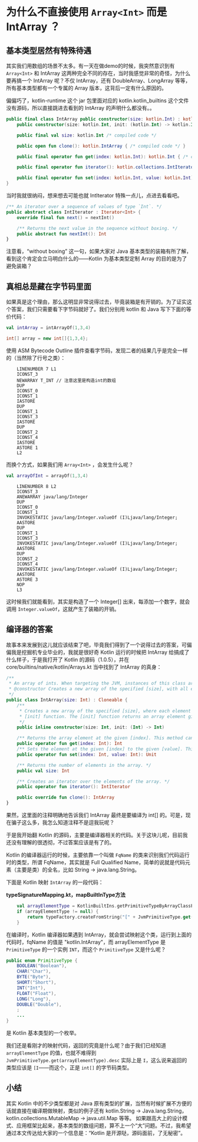 # 为什么不直接使用 ```Array<Int>``` 而是 IntArray ？

## 基本类型居然有特殊待遇

其实我们用数组的场景不太多。有一天在做demo的时候，我突然意识到有 ```Array<Int>``` 和 IntArray 这两种完全不同的存在，当时我感觉非常的奇怪，为什么要再搞一个 IntArray 呢？不仅 IntArray，还有 DoubleArray、LongArray 等等，所有基本类型都有一个专属的 Array 版本，这背后一定有什么原因的。

偏偏巧了，kotlin-runtime 这个 jar 包里面对应的 kotlin.kotlin_builtins 这个文件没有源码，所以直接跳进去看到的 IntArray 的声明什么都没有。。

```kotlin
public final class IntArray public constructor(size: kotlin.Int) : kotlin.Cloneable {
    public constructor(size: kotlin.Int, init: (kotlin.Int) -> kotlin.Int) { /* compiled code */ }

    public final val size: kotlin.Int /* compiled code */

    public open fun clone(): kotlin.IntArray { /* compiled code */ }

    public final operator fun get(index: kotlin.Int): kotlin.Int { /* compiled code */ }

    public final operator fun iterator(): kotlin.collections.IntIterator { /* compiled code */ }

    public final operator fun set(index: kotlin.Int, value: kotlin.Int): kotlin.Unit { /* compiled code */ }
}
```

当时我就很纳闷，想来想去可能也就 IntIterator 特殊一点儿，点进去看看吧。

```kotlin
/** An iterator over a sequence of values of type `Int`. */
public abstract class IntIterator : Iterator<Int> {
    override final fun next() = nextInt()

    /** Returns the next value in the sequence without boxing. */
    public abstract fun nextInt(): Int
}
```

注意看，“without boxing” 这一句，如果大家对 Java 基本类型的装箱有所了解，看到这个肯定会立马明白什么的——Kotlin 为基本类型定制 Array 的目的是为了避免装箱？

## 真相总是藏在字节码里面

如果真是这个理由，那么这明显非常说得过去，毕竟装箱是有开销的。为了证实这个答案，我们只需要看下字节码就好了。我们分别用 kotlin 和 Java 写下下面的等价代码：

```kotlin
val intArray = intArrayOf(1,3,4)
```

```java
int[] array = new int[]{1,3,4};
```

使用 ASM Bytecode Outline 插件查看字节码，发现二者的结果几乎是完全一样的（当然除了行号之类）：

```
    LINENUMBER 7 L1
    ICONST_3
    NEWARRAY T_INT // 注意这里是构造int的数组
    DUP
    ICONST_0
    ICONST_1
    IASTORE
    DUP
    ICONST_1
    ICONST_3
    IASTORE
    DUP
    ICONST_2
    ICONST_4
    IASTORE
    ASTORE 1
    L2
```

而换个方式，如果我们用 ```Array<Int>``` ，会发生什么呢？

```kotlin
val arrayOfInt = arrayOf(1,3,4)
```

``` 
    LINENUMBER 8 L2
    ICONST_3
    ANEWARRAY java/lang/Integer
    DUP
    ICONST_0
    ICONST_1
    INVOKESTATIC java/lang/Integer.valueOf (I)Ljava/lang/Integer;
    AASTORE
    DUP
    ICONST_1
    ICONST_3
    INVOKESTATIC java/lang/Integer.valueOf (I)Ljava/lang/Integer;
    AASTORE
    DUP
    ICONST_2
    ICONST_4
    INVOKESTATIC java/lang/Integer.valueOf (I)Ljava/lang/Integer;
    AASTORE
    ASTORE 3
    NOP
    L3
```

这时候我们就能看到，其实是构造了一个 Integer[] 出来，每添加一个数字，就会调用 ```Integer.valueOf```，这就产生了装箱的开销。

## 编译器的答案

故事本来发展到这儿就应该结束了吧，毕竟我们得到了一个说得过去的答案，可偏偏我是挖掘机专业毕业的，我就是很好奇 Kotlin 运行的时候把 IntArray 给搞成了什么样子，于是我打开了 Kotlin 的源码（1.0.5），并在 core/builtins/native/kotlin/Arrays.kt 当中找到了 IntArray 的真身：

```kotlin
/**
 * An array of ints. When targeting the JVM, instances of this class are represented as `int[]`.
 * @constructor Creates a new array of the specified [size], with all elements initialized to zero.
 */
public class IntArray(size: Int) : Cloneable {
    /**
     * Creates a new array of the specified [size], where each element is calculated by calling the specified
     * [init] function. The [init] function returns an array element given its index.
     */
    public inline constructor(size: Int, init: (Int) -> Int)

    /** Returns the array element at the given [index]. This method can be called using the index operator. */
    public operator fun get(index: Int): Int
    /** Sets the element at the given [index] to the given [value]. This method can be called using the index operator. */
    public operator fun set(index: Int, value: Int): Unit

    /** Returns the number of elements in the array. */
    public val size: Int

    /** Creates an iterator over the elements of the array. */
    public operator fun iterator(): IntIterator

    public override fun clone(): IntArray
}
```

果然，这里面的注释明确地告诉我们 IntArray 最终是要编译为 int[] 的。可是，现在骗子这么多，我怎么知道注释不是逗我玩呢？

于是我开始翻 Kotlin 的源码，主要是编译器相关的代码。关于这块儿呢，目前我还没有理解的很透彻，不过答案应该是有了的。

Kotlin 的编译器运行的时候，主要依靠一个叫做 ```FqName``` 的类来识别我们代码运行时的类型，所谓 FqName，其实就是 Full Qualified Name，简单的说就是代码元素（主要是类）的全名，比如 String -> java.lang.String。

下面是 Kotlin 映射 ```IntArray``` 的一段代码：

**typeSignatureMapping.kt，mapBuiltInType方法**

```kotlin
    val arrayElementType = KotlinBuiltIns.getPrimitiveTypeByArrayClassFqName(fqName)
    if (arrayElementType != null) {
        return typeFactory.createFromString("[" + JvmPrimitiveType.get(arrayElementType).desc)
    }
```
在编译时，Kotlin 编译器如果遇到 IntArray，就会尝试映射这个类，运行到上面的代码时，fqName 的值是 "kotlin.IntArray"，而 arrayElementType 是 ```PrimitiveType``` 的一个实例 ```INT```，而这个 ```PrimitiveType``` 又是什么呢？

```java
public enum PrimitiveType {
    BOOLEAN("Boolean"),
    CHAR("Char"),
    BYTE("Byte"),
    SHORT("Short"),
    INT("Int"),
    FLOAT("Float"),
    LONG("Long"),
    DOUBLE("Double"),
    ;
	...
}
```

是 Kotlin 基本类型的一个枚举。

我们还是看刚才的映射代码，返回的究竟是什么呢？由于我们已经知道 ```arrayElementType``` 的值，也就不难得到 ```JvmPrimitiveType.get(arrayElementType).desc``` 实际上是 ```I```，这么说来返回的类型应该是 ```[I```——而这个，正是 ```int[]``` 的字节码类型。

## 小结

其实 Kotlin 中的不少类型都是对 Java 原有类型的扩展，当然有时候扩展不方便的话就直接在编译期做映射，类似的例子还有 kotlin.String -> Java.lang.String，kotlin.collections.MutableMap -> java.util.Map 等等。
如果跟高大上的设计模式、应用框架比起来，基本类型的数组问题，算不上一个“大”问题。不过，我希望通过本文传达给大家的一个信息是：“Kotlin 是开源哒，源码面前，了无秘密”。
